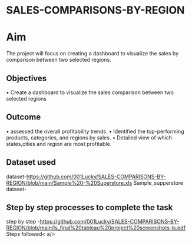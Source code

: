 # SALES-COMPARISONS-BY-REGION
# Aim
The project will focus on creating a dashboard to visualize the sales by comparison between two selected regions.
## Objectives
•	Create a dashboard to visualize the sales comparison between two selected regions
## Outcome
•	assessed the overall profitability trends.
•	Identified the top-performing products, categories, and regions by sales.
•	Detailed view of which states,cities and region are most profitable.
## Dataset used 
dataset-<https://github.com/001Lucky/SALES-COMPARISONS-BY-REGION/blob/main/Sample%20-%20Superstore.xls> Sample_supperstore dataset-</a>
## Step by step processes to complete the task
step by step -<https://github.com/001Lucky/SALES-COMPARISONS-BY-REGION/blob/main/ls_final%20tableau%20project%20screenshots-ls.pdf> Steps followed< a/>
